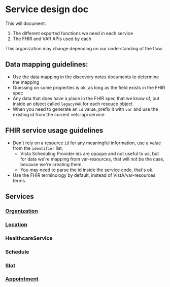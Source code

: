 # Service design doc

This will document:

1. The different exported functions we need in each service
2. The FHIR and VAR APIs used by each

This organization may change depending on our understanding of the flow.

## Data mapping guidelines:

- Use the data mapping in the discovery notes documents to determine the mapping
- Guessing on some properties is ok, as long as the field exists in the FHIR spec
- Any data that does have a place in the FHIR spec that we know of, put inside an object called `legacyVAR` for each resouce object
- When you need to generate an `id` value, prefix it with `var` and use the existing id from the current vets-api service

## FHIR service usage guidelines

- Don't rely on a resource `id` for any meaningful information, use a value from the `identifier` list.
  - Vista Scheduling Provider ids are opaque and not useful to us, but for data we're mapping from var-resources, that will not be the case, because we're creating them.
  - You may need to parse the id inside the service code, that's ok.
- Use the FHIR terminology by default, instead of VistA/var-resources terms.

## Services

### [Organization](services/organization.md)

### [Location](services/location.md)

### HealthcareService

### Schedule

### [Slot](services/slot.md)

### [Appointment](services/appointment.md)
